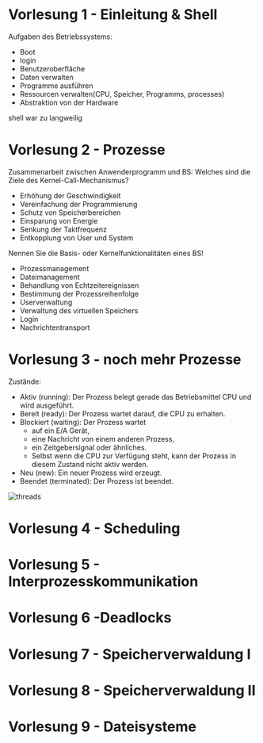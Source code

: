 # Vorlesung 1 - Einleitung  & Shell

Aufgaben des Betriebssystems:

- Boot
- login
- Benutzeroberfläche
- Daten verwalten
- Programme ausführen
- Ressourcen verwalten(CPU, Speicher, Programms, processes)
- Abstraktion von der Hardware



shell war zu langweilig

# Vorlesung 2 - Prozesse

Zusammenarbeit zwischen Anwenderprogramm und BS: Welches sind die Ziele des Kernel-Call-Mechanismus?

 - Erhöhung der Geschwindigkeit 
 - Vereinfachung der Programmierung 
 - Schutz von Speicherbereichen 
 - Einsparung von Energie
 - Senkung der Taktfrequenz 
 - Entkopplung von User und System 

Nennen Sie die Basis- oder Kernelfunktionalitäten eines BS!

- Prozessmanagement 
- Dateimanagement 
- Behandlung von Echtzeitereignissen 
- Bestimmung der Prozessreihenfolge 
- Userverwaltung 
- Verwaltung des virtuellen Speichers 
- Login 
- Nachrichtentransport 



# Vorlesung 3 - noch mehr Prozesse

Zustände:

- Aktiv (running): Der Prozess belegt gerade das Betriebsmittel CPU und wird ausgeführt.
- Bereit (ready): Der Prozess wartet darauf, die CPU zu erhalten.
- Blockiert (waiting): Der Prozess wartet
  - auf ein E/A Gerät,
  - eine Nachricht von einem anderen Prozess,
  - ein Zeitgebersignal oder ähnliches.
  - Selbst wenn die CPU zur Verfügung steht, kann der Prozess in diesem Zustand nicht aktiv werden.
- Neu (new): Ein neuer Prozess wird erzeugt.
- Beendet (terminated): Der Prozess ist beendet.  

![threads](D:\Studium\Semester4\Semester4\Betriebssysteme\Bilder\threads.PNG)











# Vorlesung 4 - Scheduling



# Vorlesung  5 - Interprozesskommunikation



# Vorlesung 6 -Deadlocks



# Vorlesung 7 - Speicherverwaldung I



# Vorlesung 8 - Speicherverwaldung II



# Vorlesung 9 - Dateisysteme



